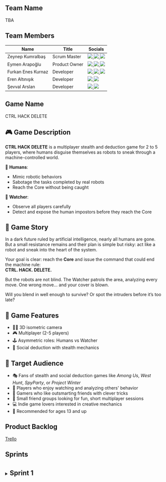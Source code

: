 ## Team Name
TBA

## Team Members

| Name               | Title          | Socials                                                                                                                                                                                                                                                                                                                                                                                                                                                                    |
|--------------------|----------------|----------------------------------------------------------------------------------------------------------------------------------------------------------------------------------------------------------------------------------------------------------------------------------------------------------------------------------------------------------------------------------------------------------------------------------------------------------------------------|
| Zeynep Kumralbaş   | Scrum Master   | <a href="https://www.linkedin.com/in/zeynep-kumralbas/"><img src="https://cdn.jsdelivr.net/gh/devicons/devicon/icons/linkedin/linkedin-original.svg" width="24"/>                  <a href="https://github.com/ZeynepKumralbas"><img src="https://cdn.jsdelivr.net/gh/devicons/devicon/icons/github/github-original.svg" width="24"/>       <a href="https://zeynepkumralbas.itch.io/"><img src="https://static.itch.io/images/itchio-textless-black.svg" width="24"/></a> |
| Eymen Arapoğlu     | Product Owner  | <a href="https://www.linkedin.com/in/eymen-arapo%C4%9Flu-3543a8262/"><img src="https://cdn.jsdelivr.net/gh/devicons/devicon/icons/linkedin/linkedin-original.svg" width="24"/>     <a href="https://github.com/Eymen179"><img src="https://cdn.jsdelivr.net/gh/devicons/devicon/icons/github/github-original.svg" width="24"/>              <a href="https://eymen179.itch.io/"><img src="https://static.itch.io/images/itchio-textless-black.svg" width="24"/></a>        |
| Furkan Enes Kurnaz | Developer      | <a href="https://www.linkedin.com/in/furkan-enes-kurnaz-906999236/"><img src="https://cdn.jsdelivr.net/gh/devicons/devicon/icons/linkedin/linkedin-original.svg" width="24"/>      <a href="https://github.com/FurkanEnesKurnaz"><img src="https://cdn.jsdelivr.net/gh/devicons/devicon/icons/github/github-original.svg" width="24"/>      <a href="https://furkankurnaz.itch.io/"><img src="https://static.itch.io/images/itchio-textless-black.svg" width="24"/></a>    |
| Eren Altınışık     | Developer      | <a href="https://www.linkedin.com/in/erenaltinisik/"><img src="https://cdn.jsdelivr.net/gh/devicons/devicon/icons/linkedin/linkedin-original.svg" width="24"/>                     <a href="https://github.com/goldenlight97"><img src="https://cdn.jsdelivr.net/gh/devicons/devicon/icons/github/github-original.svg" width="24"/>                                                                                                                                        |
| Şevval Arslan      | Developer      | <a href="https://www.linkedin.com/in/%C5%9Fevval-arslan-039526256/"><img src="https://cdn.jsdelivr.net/gh/devicons/devicon/icons/linkedin/linkedin-original.svg" width="24"/>      <a href="http://github.com/iamsevval"><img src="https://cdn.jsdelivr.net/gh/devicons/devicon/icons/github/github-original.svg" width="24"/>                                                                                                                                             |


## Game Name
CTRL HACK DELETE

## 🎮 Game Description
**CTRL HACK DELETE** is a multiplayer stealth and deduction game  for 2 to 5 players, where humans disguise themselves as robots to sneak through a machine-controlled world.

👤 **Humans**:
- Mimic robotic behaviors
- Sabotage the tasks completed by real robots
- Reach the Core without being caught

🔎 **Watcher**:
- Observe all players carefully
- Detect and expose the human impostors before they reach the Core

## 📖 Game Story
In a dark future ruled by artificial intelligence, nearly all humans are gone.  
But a small resistance remains  and their plan is simple but risky: act like a robot and sneak into the heart of the system.

Your goal is clear: reach the **Core** and issue the command that could end the machine rule:  
**CTRL. HACK. DELETE.**

But the robots are not blind. The Watcher patrols the area, analyzing every move. 
One wrong move... and your cover is blown.

Will you blend in well enough to survive? Or spot the intruders before it’s too late?

## 🧩 Game Features
- 🧍‍♂️ 3D isometric camera  
- 🎮 Multiplayer (2-5 players)
- 🕹️ Asymmetric roles: Humans vs Watcher
- 🧠 Social deduction with stealth mechanics

## 🎯 Target Audience
- 🎭 Fans of stealth and social deduction games like *Among Us*, *West Hunt*, *SpyParty*, or *Project Winter*  
- 👀 Players who enjoy watching and analyzing others' behavior  
- 🧠 Gamers who like outsmarting friends with clever tricks  
- 👥 Small friend groups looking for fun, short multiplayer sessions  
- 💻 Indie game lovers interested in creative mechanics  
- 🔞 Recommended for ages 13 and up

## Product Backlog
[Trello](https://trello.com/invite/b/68582bb91c557a8922e77594/ATTIdcd19b358bfb2d774811755d1cf56501AEFE1FCE/yzta-bootcamp)

## Sprints
  <br/>
  <details>
    <summary><span style="font-size: 1.5em; font-weight: bold;">Sprint 1</span></summary>
    <br/>
    <span style="font-size: 1.3em; font-weight: bold;"><strong>Sprint Notes:</strong></span>
    <ul>
      <li>The first sprint runs from 21.06.2025 to 06.07.2025.</li>
      <li>The team will spend the first 4 days deciding on the game and its core concept. Once finalized, development tasks will begin.</li>
      <li>WhatsApp is chosen for daily communication, and Slack will be used for meetings.</li>
      <li>Trello is selected as the project management tool.</li>
      <li>The Unity version 2022.3.62f1 is selected for development.</li>
      <li>All project-related documents-such as the GDD, assets, and useful tutorial links-are being collected in a shared drive, which will be made available here at the end of the project.</li>
      <li>Responsibilities, including coding/development and design tasks, are assigned and shared among team members for this sprint.</li>
      <li>
        The goals for this sprint include:
        <ul>
          <li>Finding character and environment assets related to the game concept,</li>
          <li>Setting up the multiplayer system and enabling 2-player control,</li>
          <li>Developing NPCs that move around randomly,</li>
          <li>Designing a basic game scene, and</li>
          <li>Creating the main menu.</li>
        </ul>
      </li>
      <li>
        By the end of the sprint, the team aims to deliver a playable multiplayer prototype, featuring:
        <ul>
          <li>Basic assets,</li>
          <li>A functional main menu, and</li>
          <li>NPCs that wander randomly within the game scene.</li>
        </ul>
      </li>
      <li>
        Potential risks include slower progress from team members who are currently working or attending job interviews.
      </li>
      <li>
        Project Structure & Planning:
        <ul>
          <li>User personas and user stories are documented alongside the project backlog in Trello.</li>
          <li>Each user story is linked to a user persona; each task is associated with a specific user story.</li>
          <li>All tasks are assigned to one of the three sprints based on development priorities.</li>
        </ul>
      </li>
    </ul>
    <br/>
    <span style="font-size: 1.3em; font-weight: bold;"><strong>Estimated Points to Completion:</strong></span>
    <ul>
      <li>TBA</li>
    </ul>
    <span style="font-size: 1.3em; font-weight: bold;"><strong>Point Completion Logic:</strong></span>
    To estimate the effort required for each task, we adopted the Fibonacci-based point system (1, 2, 3, 5, 8). This approach was chosen because it reflects the relative complexity and uncertainty of tasks more effectively than strict time-based estimates. As a newly formed team working with unfamiliar systems-such as multiplayer networking, NPC behaviors, and synchronized interactions-there is a degree of unpredictability in task difficulty. Fibonacci estimation helps accommodate that uncertainty by assigning increasingly spaced point values. Tasks were evaluated based on their expected effort, technical difficulty, and ambiguity, rather than absolute hours. This method enables clearer sprint planning, better workload balancing, and a shared understanding of scope among team members.
    <br/>
    <br/>
    <span style="font-size: 1.3em; font-weight: bold;"><strong>Daily Scrum:</strong></span>
      Daily updates and quick discussions are shared through WhatsApp, and meetings take place on Slack.  
      <a href="https://github.com/ZeynepKumralbas/CtrlHackDelete/tree/main/ProjectManagement/Sprint1DailyScrum" target="_blank">Sprint 1 Daily Scrum</a>
    <br/>
    <br/>
    <span style="font-size: 1.3em; font-weight: bold;"><strong>Sprint Board Update:</strong></span>
    <ul>
      <li>TBA:</li>
    </ul>
    <span style="font-size: 1.3em; font-weight: bold;"><strong>Game Status Screenshot:</strong></span>
<!-- Figure 1.1 tek başına ortalı -->
<div style="text-align: center; margin-bottom: 2em;">
  <img src="https://raw.githubusercontent.com/ZeynepKumralbas/CtrlHackDelete/main/ProjectManagement/Sprint1/GameStatusScreenshots/RobotAsset.png" alt="Robot Asset" width="400" />
  <p style="font-style: italic; margin-top: 0.5em;">Figure 1.1: Robot Asset</p>
</div>

<!-- Figure 1.2 ve 1.3 yan yana ortalı -->
<div style="display: flex; justify-content: center; gap: 20px; margin-bottom: 2em;">
  <div style="text-align: center;">
    <img src="https://raw.githubusercontent.com/ZeynepKumralbas/CtrlHackDelete/refs/heads/main/ProjectManagement/Sprint1/GameStatusScreenshots/MenuFindRoom.png" alt="Find Room" width="400" />
    <p style="font-style: italic; margin-top: 0.5em;">Figure 1.2: Find Room Menu</p>
  </div>
  <div style="text-align: center;">
    <img src="https://raw.githubusercontent.com/ZeynepKumralbas/CtrlHackDelete/refs/heads/main/ProjectManagement/Sprint1/GameStatusScreenshots/MenuTeamSelection.png" alt="Team Selection Menu" width="400" />
    <p style="font-style: italic; margin-top: 0.5em;">Figure 1.3: Team Selection Menu</p>
  </div>
</div>

<!-- Figure 1.4 ve 1.5 yan yana ortalı -->
<div style="display: flex; justify-content: center; gap: 20px;">
  <div style="text-align: center;">
    <img src="https://raw.githubusercontent.com/ZeynepKumralbas/CtrlHackDelete/refs/heads/main/ProjectManagement/Sprint1/GameStatusScreenshots/GameWith2OnlinePlayers.png" alt="Game Scene with 2 Online Players" width="400" />
    <p style="font-style: italic; margin-top: 0.5em;">Figure 1.4: Game Scene with 2 Online Players</p>
  </div>
  <div style="text-align: center;">
    <img src="https://raw.githubusercontent.com/ZeynepKumralbas/CtrlHackDelete/refs/heads/main/ProjectManagement/Sprint1/GameStatusScreenshots/NPCsWanderingAround.png" alt="NPCs Wandering Around" width="400" />
    <p style="font-style: italic; margin-top: 0.5em;">Figure 1.5: NPCs Wandering Around</p>
  </div>
</div>
    <br/>
    <span style="font-size: 1.3em; font-weight: bold;"><strong>Sprint Review:</strong></span>
    <ul>
      <li>TBA</li>
    </ul>
    <span style="font-size: 1.3em; font-weight: bold;"><strong>Sprint Retrospective:</strong></span>
    <ul>
      <li>TBA</li>
    </ul>
  </details>


